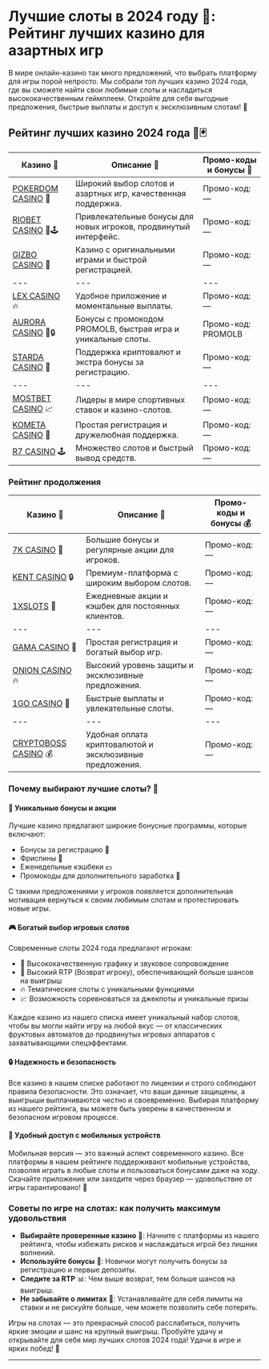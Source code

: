 # Лучшие слоты в 2024 году 🎰: Рейтинг лучших казино для азартных игр

В мире онлайн-казино так много предложений, что выбрать платформу для игры порой непросто. Мы собрали топ лучших казино 2024 года, где вы сможете найти свои любимые слоты и насладиться высококачественным геймплеем. Откройте для себя выгодные предложения, быстрые выплаты и доступ к эксклюзивным слотам! 🎉

## Рейтинг лучших казино 2024 года 🎰🃏

| Казино 🌟 | Описание 💎 | Промо-коды и бонусы 🤑 |
| --- | --- | --- |
| [POKERDOM CASINO](https://brandplay.link/Bxg7SC7H) 🎲 | Широкий выбор слотов и азартных игр, качественная поддержка. | Промо-код: — |
| [RIOBET CASINO](https://brandplay.link/dtx89f2L) 🌟🕹️ | Привлекательные бонусы для новых игроков, продвинутый интерфейс. | Промо-код: — |
| [GIZBO CASINO](https://gizbo-tea02.com/c8e962e89) 🎰 | Казино с оригинальными играми и быстрой регистрацией. | Промо-код: — |
| --- | --- | --- |
| [LEX CASINO](https://brandplay.link/2HFTmBc8) 🔥 | Удобное приложение и моментальные выплаты. | Промо-код: — |
| [AURORA CASINO](https://10trafic-stat2.com/click/668546566bcc6313411604c7/6766/15114/subaccount?promocode=PROMOLB) 🌌🔒 | Бонусы с промокодом PROMOLB, быстрая игра и уникальные слоты. | Промо-код: PROMOLB |
| [STARDA CASINO](https://brandplay.link/cpFQbWKn) 🌠 | Поддержка криптовалют и экстра бонусы за регистрацию. | Промо-код: — |
| --- | --- | --- |
| [MOSTBET CASINO](https://ktbtis024ifqfn0mst.com/beQs) 📈 | Лидеры в мире спортивных ставок и казино-слотов. | Промо-код: — |
| [KOMETA CASINO](https://brandplay.link/tLG15CCb) 🚀 | Простая регистрация и дружелюбная поддержка. | Промо-код: — |
| [R7 CASINO](https://brandplay.link/zPmNmTWG) 🕹️ | Множество слотов и быстрый вывод средств. | Промо-код: — |

### Рейтинг продолжения

| Казино 🎲 | Описание 🎉 | Промо-коды и бонусы 💰 |
| --- | --- | --- |
| [7K CASINO](https://brandplay.link/dd46bNgD) 🌟 | Большие бонусы и регулярные акции для игроков. | Промо-код: — |
| [KENT CASINO](https://brandplay.link/tj7BwCb4) 🔒 | Премиум-платформа с широким выбором слотов. | Промо-код: — |
| [1XSLOTS](https://brandplay.link/R4xfxqdm) 💎 | Ежедневные акции и кэшбек для постоянных клиентов. | Промо-код: — |
| --- | --- | --- |
| [GAMA CASINO](https://brandplay.link/zrZpLFTP) 🌌 | Простая регистрация и богатый выбор игр. | Промо-код: — |
| [ONION CASINO](https://obclk001-2d.top/click?offer_id=986&partner_id=10542&landing_id=1798&utm_medium=affiliate&sub_1=oncasino3) 🔥 | Высокий уровень защиты и эксклюзивные предложения. | Промо-код: — |
| [1GO CASINO](https://1go-ircp01.com/ce015f410) 🎰 | Быстрые выплаты и увлекательные слоты. | Промо-код: — |
| --- | --- | --- |
| [CRYPTOBOSS CASINO](https://cryptobossc.online/d847bcfa9) 💰 | Удобная оплата криптовалютой и эксклюзивные предложения. | Промо-код: — |

### Почему выбирают лучшие слоты? 🎲

#### 🎯 Уникальные бонусы и акции

Лучшие казино предлагают широкие бонусные программы, которые включают:

- Бонусы за регистрацию 🎁
- Фриспины 🎰
- Еженедельные кэшбеки 💵
- Промокоды для дополнительного заработка 🤑

С такими предложениями у игроков появляется дополнительная мотивация вернуться к своим любимым слотам и протестировать новые игры.

#### 🎮 Богатый выбор игровых слотов

Современные слоты 2024 года предлагают игрокам:

- 🎨 Высококачественную графику и звуковое сопровождение
- 🚀 Высокий RTP (Возврат игроку), обеспечивающий больше шансов на выигрыш
- 🔥 Тематические слоты с уникальными функциями
- 📈 Возможность соревноваться за джекпоты и уникальные призы

Каждое казино из нашего списка имеет уникальный набор слотов, чтобы вы могли найти игру на любой вкус — от классических фруктовых автоматов до продвинутых игровых аппаратов с захватывающими спецэффектами.

#### 🔒 Надежность и безопасность

Все казино в нашем списке работают по лицензии и строго соблюдают правила безопасности. Это означает, что ваши данные защищены, а выигрыши выплачиваются честно и своевременно. Выбирая платформу из нашего рейтинга, вы можете быть уверены в качественном и безопасном игровом процессе.

#### 📱 Удобный доступ с мобильных устройств

Мобильная версия — это важный аспект современного казино. Все платформы в нашем рейтинге поддерживают мобильные устройства, позволяя играть в любые слоты и пользоваться бонусами даже на ходу. Скачайте приложение или заходите через браузер — удовольствие от игры гарантировано! 📲

### Советы по игре на слотах: как получить максимум удовольствия

- **Выбирайте проверенные казино** 🎲: Начните с платформы из нашего рейтинга, чтобы избежать рисков и наслаждаться игрой без лишних волнений.
- **Используйте бонусы** 🎁: Новички могут получить бонусы за регистрацию и первые депозиты.
- **Следите за RTP** 📊: Чем выше возврат, тем больше шансов на выигрыш.
- **Не забывайте о лимитах** 🎯: Устанавливайте для себя лимиты на ставки и не рискуйте больше, чем можете позволить себе потерять.

Игры на слотах — это прекрасный способ расслабиться, получить яркие эмоции и шанс на крупный выигрыш. Пробуйте удачу и открывайте для себя мир лучших слотов 2024 года! Удачи в игре и ярких побед! 🌟

---

